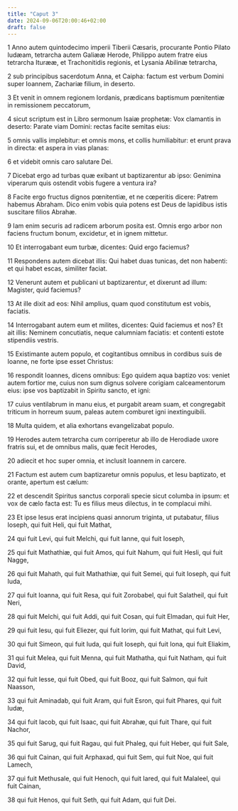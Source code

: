 ```yaml
---
title: "Caput 3"
date: 2024-09-06T20:00:46+02:00
draft: false
---
```



1 Anno autem quintodecimo imperii Tiberii Cæsaris, procurante Pontio Pilato Iudæam, tetrarcha autem Galiææ Herode, Philippo autem fratre eius tetrarcha Iturææ, et Trachonitidis regionis, et Lysania Abilinæ tetrarcha,

2 sub principibus sacerdotum Anna, et Caipha: factum est verbum Domini super Ioannem, Zachariæ filium, in deserto.

3 Et venit in omnem regionem Iordanis, prædicans baptismum pœnitentiæ in remissionem peccatorum,

4 sicut scriptum est in Libro sermonum Isaiæ prophetæ: Vox clamantis in deserto: Parate viam Domini: rectas facite semitas eius:

5 omnis vallis implebitur: et omnis mons, et collis humiliabitur: et erunt prava in directa: et aspera in vias planas:

6 et videbit omnis caro salutare Dei.

7 Dicebat ergo ad turbas quæ exibant ut baptizarentur ab ipso: Genimina viperarum quis ostendit vobis fugere a ventura ira?

8 Facite ergo fructus dignos pœnitentiæ, et ne cœperitis dicere: Patrem habemus Abraham. Dico enim vobis quia potens est Deus de lapidibus istis suscitare filios Abrahæ.

9 Iam enim securis ad radicem arborum posita est. Omnis ergo arbor non faciens fructum bonum, excidetur, et in ignem mittetur.

10 Et interrogabant eum turbæ, dicentes: Quid ergo faciemus?

11 Respondens autem dicebat illis: Qui habet duas tunicas, det non habenti: et qui habet escas, similiter faciat.

12 Venerunt autem et publicani ut baptizarentur, et dixerunt ad illum: Magister, quid faciemus?

13 At ille dixit ad eos: Nihil amplius, quam quod constitutum est vobis, faciatis.

14 Interrogabant autem eum et milites, dicentes: Quid faciemus et nos? Et ait illis: Neminem concutiatis, neque calumniam faciatis: et contenti estote stipendiis vestris.

15 Existimante autem populo, et cogitantibus omnibus in cordibus suis de Ioanne, ne forte ipse esset Christus:

16 respondit Ioannes, dicens omnibus: Ego quidem aqua baptizo vos: veniet autem fortior me, cuius non sum dignus solvere corigiam calceamentorum eius: ipse vos baptizabit in Spiritu sancto, et igni:

17 cuius ventilabrum in manu eius, et purgabit aream suam, et congregabit triticum in horreum suum, paleas autem comburet igni inextinguibili.

18 Multa quidem, et alia exhortans evangelizabat populo.

19 Herodes autem tetrarcha cum corriperetur ab illo de Herodiade uxore fratris sui, et de omnibus malis, quæ fecit Herodes,

20 adiecit et hoc super omnia, et inclusit Ioannem in carcere.

21 Factum est autem cum baptizaretur omnis populus, et Iesu baptizato, et orante, apertum est cælum:

22 et descendit Spiritus sanctus corporali specie sicut columba in ipsum: et vox de cælo facta est: Tu es filius meus dilectus, in te complacui mihi.

23 Et ipse Iesus erat incipiens quasi annorum triginta, ut putabatur, filius Ioseph, qui fuit Heli, qui fuit Mathat,

24 qui fuit Levi, qui fuit Melchi, qui fuit Ianne, qui fuit Ioseph,

25 qui fuit Mathathiæ, qui fuit Amos, qui fuit Nahum, qui fuit Hesli, qui fuit Nagge,

26 qui fuit Mahath, qui fuit Mathathiæ, qui fuit Semei, qui fuit Ioseph, qui fuit Iuda,

27 qui fuit Ioanna, qui fuit Resa, qui fuit Zorobabel, qui fuit Salatheil, qui fuit Neri,

28 qui fuit Melchi, qui fuit Addi, qui fuit Cosan, qui fuit Elmadan, qui fuit Her,

29 qui fuit Iesu, qui fuit Eliezer, qui fuit Iorim, qui fuit Mathat, qui fuit Levi,

30 qui fuit Simeon, qui fuit Iuda, qui fuit Ioseph, qui fuit Iona, qui fuit Eliakim,

31 qui fuit Melea, qui fuit Menna, qui fuit Mathatha, qui fuit Natham, qui fuit David,

32 qui fuit Iesse, qui fuit Obed, qui fuit Booz, qui fuit Salmon, qui fuit Naasson,

33 qui fuit Aminadab, qui fuit Aram, qui fuit Esron, qui fuit Phares, qui fuit Iudæ,

34 qui fuit Iacob, qui fuit Isaac, qui fuit Abrahæ, qui fuit Thare, qui fuit Nachor,

35 qui fuit Sarug, qui fuit Ragau, qui fuit Phaleg, qui fuit Heber, qui fuit Sale,

36 qui fuit Cainan, qui fuit Arphaxad, qui fuit Sem, qui fuit Noe, qui fuit Lamech,

37 qui fuit Methusale, qui fuit Henoch, qui fuit Iared, qui fuit Malaleel, qui fuit Cainan,

38 qui fuit Henos, qui fuit Seth, qui fuit Adam, qui fuit Dei.

